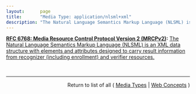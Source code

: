 ```yaml
---
layout:      page
title:       "Media Type: application/nlsml+xml"
description: "The Natural Language Semantics Markup Language (NLSML) is an XML data structure with elements and attributes designed to carry result information from recognizer (including enrollment) and verifier resources."
---
```


**[RFC 6768: Media Resource Control Protocol Version 2 (MRCPv2)](/specs/IETF/RFC/6768 "The Media Resource Control Protocol Version 2 (MRCPv2) allows client hosts to control media service resources such as speech synthesizers, recognizers, verifiers, and identifiers residing in servers on the network. MRCPv2 is not a &#34;stand-alone&#34; protocol -- it relies on other protocols, such as the Session Initiation Protocol (SIP), to coordinate MRCPv2 clients and servers and manage sessions between them, and the Session Description Protocol (SDP) to describe, discover, and exchange capabilities. It also depends on SIP and SDP to establish the media sessions and associated parameters between the media source or sink and the media server. Once this is done, the MRCPv2 exchange operates over the control session established above, allowing the client to control the media processing resources on the speech resource server."):** [The Natural Language Semantics Markup Language (NLSML) is an XML data structure with elements and attributes designed to carry result information from recognizer (including enrollment) and verifier resources.](http://tools.ietf.org/html/rfc6787#section-6.3.1 "Read documentation for Media Type &#34;application/nlsml+xml&#34;")

<br/>
<hr/>

<p style="text-align: right">Return to list of all ( <a href="../media-types">Media Types</a> | <a href="../">Web Concepts</a> )</p>